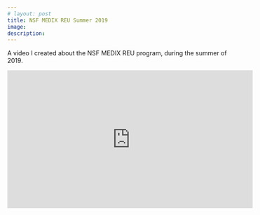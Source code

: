 ```yaml
---
# layout: post
title: NSF MEDIX REU Summer 2019
image: 
description:
---
```

A video I created about the NSF MEDIX REU program, during the summer of 2019.
<!-- split -->
 <div class="videoWrapper-16-9"> <iframe width="560" height="315" src="https://www.youtube.com/embed/TOQmQHNpz74" frameborder="0" allow="accelerometer; autoplay; encrypted-media; gyroscope; picture-in-picture" allowfullscreen></iframe> </div>



  
